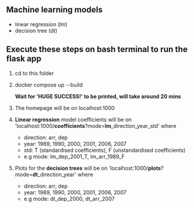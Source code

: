 ## Machine learning models
- linear regression (lm)
- decision tree (dt)

## Execute these steps on bash terminal to run the flask app
1. cd to this folder
2. docker compose up --build 

    **Wait for 'HUGE SUCCESS!' to be printed, will take around 20 mins**
4. The homepage will be on localhost:1000
5. **Linear regression** model coefficients will be on 'localhost:1000/**coefficients**?mode=**lm**_direction_year_std' where
    - direction: arr, dep
    - year: 1989, 1990, 2000, 2001, 2006, 2007
    - std: T (standardised coefficients), F (unstandardised coefficients)
    - e.g mode: lm_dep_2001_T, lm_arr_1989_F
6. Plots for the **decision trees** will be on 'localhost:1000/**plots**?mode=**dt**_direction_year' where
    - direction: arr, dep
    - year: 1989, 1990, 2000, 2001, 2006, 2007
    - e.g mode: dt_dep_2000, dt_arr_2007